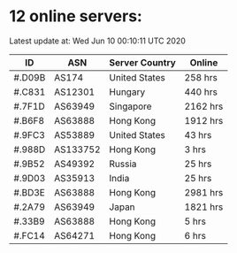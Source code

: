 # 12 online servers:

Latest update at: Wed Jun 10 00:10:11 UTC 2020

| ID | ASN | Server Country | Online |
| -- | --- | -------------- | ------ |
| #.D09B | AS174 | United States | 258 hrs |
| #.C831 | AS12301 | Hungary | 440 hrs |
| #.7F1D | AS63949 | Singapore | 2162 hrs |
| #.B6F8 | AS63888 | Hong Kong | 1912 hrs |
| #.9FC3 | AS53889 | United States | 43 hrs |
| #.988D | AS133752 | Hong Kong | 3 hrs |
| #.9B52 | AS49392 | Russia | 25 hrs |
| #.9D03 | AS35913 | India | 25 hrs |
| #.BD3E | AS63888 | Hong Kong | 2981 hrs |
| #.2A79 | AS63949 | Japan | 1821 hrs |
| #.33B9 | AS63888 | Hong Kong | 5 hrs |
| #.FC14 | AS64271 | Hong Kong | 6 hrs |


